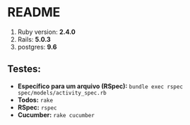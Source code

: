 # README


1. Ruby version: **2.4.0**
2. Rails: **5.0.3**
3. postgres: **9.6**



## Testes:

* **Específico para um arquivo (RSpec):** `bundle exec rspec spec/models/activity_spec.rb`
* **Todos:** `rake`
* **RSpec:** `rspec`
* **Cucumber:** `rake cucumber`

